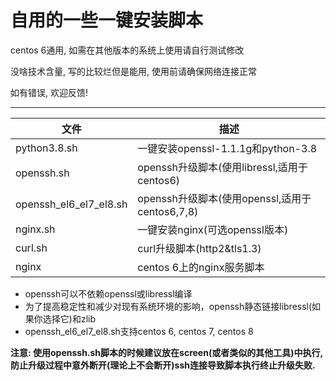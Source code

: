 自用的一些一键安装脚本
===========================
centos 6通用, 如需在其他版本的系统上使用请自行测试修改

没啥技术含量, 写的比较烂但是能用, 使用前请确保网络连接正常

如有错误, 欢迎反馈!
****
|文件|描述|
|---|---
|python3.8.sh|一键安装openssl-1.1.1g和python-3.8
|openssh.sh|openssh升级脚本(使用libressl,适用于centos6)
|openssh_el6_el7_el8.sh|openssh升级脚本(使用openssl,适用于centos6,7,8)
|nginx.sh|一键安装nginx(可选openssl版本)
|curl.sh|curl升级脚本(http2&tls1.3)
|nginx|centos 6上的nginx服务脚本


* openssh可以不依赖openssl或libressl编译
* 为了提高稳定性和减少对现有系统环境的影响，openssh静态链接libressl(如果你选择它)和zlib
* openssh_el6_el7_el8.sh支持centos 6, centos 7, centos 8

**注意: 使用openssh.sh脚本的时候建议放在screen(或者类似的其他工具)中执行, 防止升级过程中意外断开(理论上不会断开)ssh连接导致脚本执行终止升级失败.**
